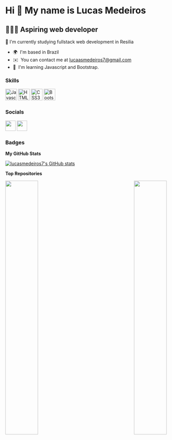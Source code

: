 Hi 👋 My name is Lucas Medeiros
===============================

👨🏽‍🎓 Aspiring web developer
------------------------------

🌱 I'm currently studying fullstack web development in Resilia

* 🌍  I'm based in Brazil
* ✉️  You can contact me at [lucaasmedeiros7@gmail.com](mailto:lucaasmedeiros7@gmail.com)
* 🧠  I'm learning Javascript and Bootstrap.

### Skills

<p align="left">
<a href="https://developer.mozilla.org/en-US/docs/Web/JavaScript" target="_blank" rel="noreferrer"><img src="https://raw.githubusercontent.com/danielcranney/readme-generator/main/public/icons/skills/javascript-colored.svg" width="36" height="36" alt="Javascript" /></a>
<a href="https://developer.mozilla.org/en-US/docs/Glossary/HTML5" target="_blank" rel="noreferrer"><img src="https://raw.githubusercontent.com/danielcranney/readme-generator/main/public/icons/skills/html5-colored.svg" width="36" height="36" alt="HTML5" /></a>
<a href="https://www.w3.org/TR/CSS/#css" target="_blank" rel="noreferrer"><img src="https://raw.githubusercontent.com/danielcranney/readme-generator/main/public/icons/skills/css3-colored.svg" width="36" height="36" alt="CSS3" /></a>
<a href="https://getbootstrap.com/" target="_blank" rel="noreferrer"><img src="https://raw.githubusercontent.com/danielcranney/readme-generator/main/public/icons/skills/bootstrap-colored.svg" width="36" height="36" alt="Bootstrap" /></a>
</p>


### Socials

<p align="left"> <a href="https://www.github.com/lucasmedeiros7" target="_blank" rel="noreferrer"><img src="https://raw.githubusercontent.com/danielcranney/readme-generator/main/public/icons/socials/github.svg" width="32" height="32" /></a> <a href="https://www.linkedin.com/in/lucas-medeiros1997/" target="_blank" rel="noreferrer"><img src="https://raw.githubusercontent.com/danielcranney/readme-generator/main/public/icons/socials/linkedin.svg" width="32" height="32" /></a></p>

### Badges

<b>My GitHub Stats</b>

<a href="http://www.github.com/lucasmedeiros7"><img src="https://github-readme-stats.vercel.app/api?username=lucasmedeiros7&show_icons=true&hide=&count_private=true&title_color=0891b2&text_color=ffffff&icon_color=0891b2&bg_color=1c1917&hide_border=true&show_icons=true" alt="lucasmedeiros7's GitHub stats" /></a>

<b>Top Repositories</b>

<div width="100%" align="center"><a href="https://github.com/lucasmedeiros7/projetoFinalModulo1" align="left"><img align="left" width="45%" src="https://github-readme-stats.vercel.app/api/pin/?username=lucasmedeiros7&repo=projetoFinalModulo1&title_color=0891b2&text_color=ffffff&icon_color=0891b2&bg_color=1c1917&hide_border=true&locale=en" /></a><a href="https://github.com/lucasmedeiros7/rocketblog" align="right"><img align="right" width="45%" src="https://github-readme-stats.vercel.app/api/pin/?username=lucasmedeiros7&repo=rocketblog&title_color=0891b2&text_color=ffffff&icon_color=0891b2&bg_color=1c1917&hide_border=true&locale=en" /></a></div><br /><br /><br /><br /><br /><br /><br />
